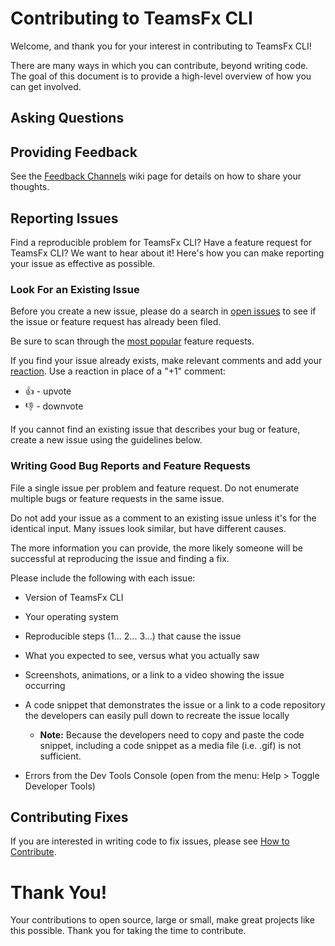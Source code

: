 # Contributing to TeamsFx CLI 

Welcome, and thank you for your interest in contributing to TeamsFx CLI!

There are many ways in which you can contribute, beyond writing code. The goal of this document is to provide a high-level overview of how you can get involved.

## Asking Questions

<!---Have a question? Rather than opening an issue, please ask away on [Stack Overflow](https://stackoverflow.com/questions/tagged/teamsfx) using the tag `teamsfx`.

The active community will be eager to assist you. Your well-worded question will serve as a resource to others searching for help.--->

## Providing Feedback

See the [Feedback Channels](https://github.com/OfficeDev/TeamsFx/wiki/cli/Feedback-Channels) wiki page for details on how to share your thoughts.

## Reporting Issues

Find a reproducible problem for TeamsFx CLI? Have a feature request for TeamsFx CLI? We want to hear about it! Here's how you can make reporting your issue as effective as possible.

### Look For an Existing Issue

Before you create a new issue, please do a search in [open issues](https://github.com/OfficeDev/TeamsFx/issues) to see if the issue or feature request has already been filed.

Be sure to scan through the [most popular](https://github.com/OfficeDev/TeamsFx/issues?q=is%3Aopen+is%3Aissue+label%3Afeature-request+sort%3Areactions-%2B1-desc) feature requests.

If you find your issue already exists, make relevant comments and add your [reaction](https://github.com/blog/2119-add-reactions-to-pull-requests-issues-and-comments). Use a reaction in place of a "+1" comment:

* 👍 - upvote
* 👎 - downvote

If you cannot find an existing issue that describes your bug or feature, create a new issue using the guidelines below.

### Writing Good Bug Reports and Feature Requests

File a single issue per problem and feature request. Do not enumerate multiple bugs or feature requests in the same issue.

Do not add your issue as a comment to an existing issue unless it's for the identical input. Many issues look similar, but have different causes.

The more information you can provide, the more likely someone will be successful at reproducing the issue and finding a fix.

Please include the following with each issue:

* Version of TeamsFx CLI

* Your operating system

* Reproducible steps (1... 2... 3...) that cause the issue

* What you expected to see, versus what you actually saw

* Screenshots, animations, or a link to a video showing the issue occurring

* A code snippet that demonstrates the issue or a link to a code repository the developers can easily pull down to recreate the issue locally

  * **Note:** Because the developers need to copy and paste the code snippet, including a code snippet as a media file (i.e. .gif) is not sufficient.

* Errors from the Dev Tools Console (open from the menu: Help > Toggle Developer Tools)

## Contributing Fixes

If you are interested in writing code to fix issues, please see [How to Contribute](docs/contributing/how-to-contribute.md).

# Thank You!

Your contributions to open source, large or small, make great projects like this possible. Thank you for taking the time to contribute.
